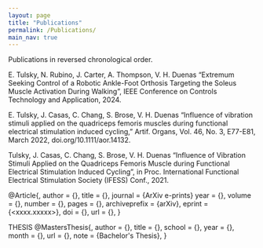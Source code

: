 ```yaml
---
layout: page
title: "Publications"
permalink: /Publications/
main_nav: true
---
```

Publications in reversed chronological order.

E. Tulsky, N. Rubino, J. Carter, A. Thompson, V. H. Duenas “Extremum Seeking Control of a Robotic Ankle-Foot Orthosis Targeting the Soleus Muscle Activation During Walking”, IEEE Conference on Controls Technology and Application, 2024.


E. Tulsky, J. Casas, C. Chang, S. Brose, V. H. Duenas “Influence of vibration stimuli applied on the quadriceps femoris muscles during functional electrical stimulation induced cycling,” Artif. Organs, Vol. 46, No. 3, E77-E81, March 2022, doi.org/10.1111/aor.14132.

Tulsky, J. Casas, C. Chang, S. Brose, V. H. Duenas “Influence of Vibration Stimuli Applied on the Quadriceps Femoris Muscle during Functional Electrical Stimulation Induced Cycling”, in Proc. International Functional Electrical Stimulation Society (IFESS) Conf., 2021.


@Article{<bibtex key>,
  author        = {},
  title         = {},
  journal       = {ArXiv e-prints}
  year          = {},
  volume        = {},
  number        = {},
  pages         = {},
  archiveprefix = {arXiv},
  eprint        = {<xxxx.xxxxx>},
  doi           = {},
  url           = {},
}

THESIS
@MastersThesis{<bibtex key>,
  author    = {},
  title     = {},
  school    = {},
  year      = {},
  month     = {},
  url       = {},
  note      = {Bachelor's Thesis},
}
